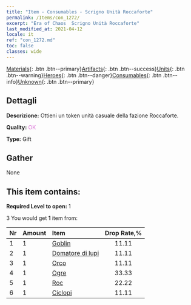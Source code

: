 ```yaml
---
title: "Item - Consumables - Scrigno Unità Roccaforte"
permalink: /Items/con_1272/
excerpt: "Era of Chaos  Scrigno Unità Roccaforte"
last_modified_at: 2021-04-12
locale: it
ref: "con_1272.md"
toc: false
classes: wide
---
```

 [Materials](/it/Items/){: .btn .btn--primary}[Artifacts](/it/Items/Artifacts/){: .btn .btn--success}[Units](/it/Items/Units/){: .btn .btn--warning}[Heroes](/it/Items/Heroes/){: .btn .btn--danger}[Consumables](/it/Items/Consumables/){: .btn .btn--info}[Unknown](/it/Items/Unknown/){: .btn .btn--primary}

## Dettagli
 **Descrizione:** Ottieni un token unità casuale della fazione Roccaforte.

 **Quality:** <span style="color: #DA70D6">OK</span>

 **Type:** Gift

## Gather

  None

## This item contains:

 **Required Level to open:** 1

 3 You would get **1** item  from:

  | Nr | Amount |     Item    | Drop Rate,% |
  |:---|:-------|:------------|:---------:|
  | 1 | 1 | [Goblin](/it/Items/unt_217/) | 11.11 | 
  | 2 | 1 | [Domatore di lupi](/it/Items/unt_218/) | 11.11 | 
  | 3 | 1 | [Orco](/it/Items/unt_219/) | 11.11 | 
  | 4 | 1 | [Ogre](/it/Items/unt_220/) | 33.33 | 
  | 5 | 1 | [Roc](/it/Items/unt_221/) | 22.22 | 
  | 6 | 1 | [Ciclopi](/it/Items/unt_222/) | 11.11 | 
